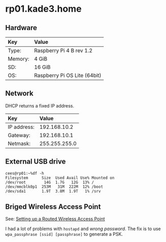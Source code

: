 # rp01.kade3.home

## Hardware

| Key     | Value
| :---    | :-----
| Type:   | Raspberry Pi 4 B rev 1.2
| Memory: | 4 GiB
| SD:     | 16 GiB
| OS:     | Raspberry Pi OS Lite (64bit)

## Network

DHCP returns a fixed IP address.

| Key         | Value
| :---        | :-----
| IP address: | 192.168.10.2
| Gateway:    | 192.168.10.1
| Netmask:    | 255.255.255.0

## External USB drive

```shell
cees@rp01:~%df -h
Filesystem      Size  Used Avail Use% Mounted on
/dev/root        14G  1.7G   12G  13% /
/dev/mmcblk0p1  253M   31M  222M  12% /boot
/dev/sda1       1.9T  3.8M  1.9T   1% /srv
```

## Briged Wireless Access Point

See: [Setting up a Routed Wireless Access Point](https://www.raspberrypi.com/documentation/computers/configuration.html#setting-up-a-routed-wireless-access-point)

I had a lot of problems with `hostapd` and *wrong password*.
The fix is to use `wpa_passphrase [ssid] [passphrase]` to generate a PSK.
